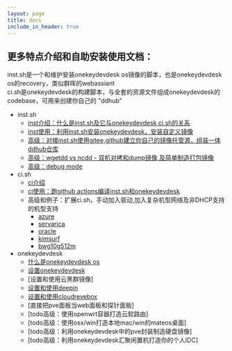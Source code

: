 ```yaml
---
layout: page
title: docs
include_in_header: true
---
```



更多特点介绍和自助安装使用文档：
-------

inst.sh是一个和维护安装onekeydevdesk os镜像的脚本，也是onekeydevdesk os的recovery，类似群晖的webassiant   
ci.sh是onekeydevdesk的构建脚本，与全套的资源文件组成onekeydevdesk的codebase，可用来创建你自己的 "ddhub"

+ inst.sh
     +  [inst介绍：什么是inst.sh及它与onekeydevdesk ci.sh的关系](../../instintro/readme/)
     +  [inst使用：利用inst.sh安装onekeydevdesk，安装自定义镜像](../../instusage/readme/)
     +  [高级：对接inst.sh使用gitee,github建立你自己的镜像托管源，组装一体ddhub仓库](../../howtohost/readme/)
     +  [高级：wgetdd vs ncdd - 双机对拷和dump镜像,及简单制造打包镜像](../../ncdd/readme/)
     +  [高级：debug mode](../../debugmode/readme/)
+ ci.sh
     +  [ci介绍](../../ciintro/readme/)
     +  [ci使用：跑github actions编译inst.sh和onekeydevdesk](../../ciusage/readme/)
     +  高级和例子：扩展ci.sh，手动加入驱动,加入复杂机型网络及非DHCP支持的机型支持
          +  [azure](../../ddexpandcicustom/az/readme/)
          +  [servarica](../../ddexpandcicustom/sr/readme/)
          +  [oracle](../../ddexpandcicustom/orc/readme/)
          +  [kimsurf](../../ddexpandcicustom/ks/readme/)
          +  [bwg10g512m](../../ddexpandcicustom/bwglowres/readme/)
+  onekeydevdesk
     +  [什么是onekeydevdesk os](../../devdeskintro/readme/)
     +  [设置onekeydevdesk](../../devdeskusage/readme/)
     +  [设置和使用云黑群镜像]
     +  [设置和使用deepin](../../dpiusage/readme/)
     +  [设置和使用cloudrevebox](../../cloudreveboxusage/readme/)
     +  [直接把pve面板当web面板和探针面板]
     +  [todo高级：使用openwrt容器打造云软路由]
     +  [todo高级：使用osx/win打造本地mac/win的mateos桌面]
     +  [todo高级：利用onekeydevdesk中的pve封装制造硬盘镜像]
     +  [todo高级：利用onekeydevdesk汇聚闲置机打造你的个人IDC]
